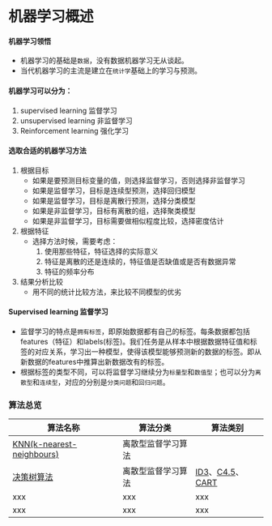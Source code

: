 # 机器学习概述
#### 机器学习领悟
- 机器学习的基础是```数据```，没有数据机器学习无从谈起。
- 当代机器学习的主流是建立在```统计学```基础上的学习与预测。
#### 机器学习可以分为：
1. supervised learning 监督学习
2. unsupervised learning 非监督学习
3. Reinforcement learning 强化学习
#### 选取合适的机器学习方法
1. 根据目标
    - 如果是要预测目标变量的值，则选择监督学习，否则选择非监督学习
    - 如果是监督学习，目标是连续型预测，选择回归模型
    - 如果是监督学习，目标是离散行预测，选择分类模型
    - 如果是非监督学习，目标有离散的组，选择聚类模型
    - 如果是非监督学习，目标需要做相似程度比较，选择密度估计
2. 根据特征
    - 选择方法时候，需要考虑：
        1. 使用那些特征，特征选择的实际意义
        2. 特征是离散的还是连续的，特征值是否缺值或是否有数据异常
        3. 特征的频率分布
3. 结果分析比较
    - 用不同的统计比较方法，来比较不同模型的优劣

#### Supervised learning 监督学习
- 监督学习的特点是```拥有标签```，即原始数据都有自己的标签。每条数据都包括features（特征）和labels(标签)。我们任务是从样本中根据数据特征值和标签的对应关系，学习出一种模型，使得该模型能够预测新的数据的标签。即从新数据的features中推算出新数据改有的标签。
- 根据标签的类型不同，可以将监督学习继续分为```标量型```和```数值型```；也可以分为```离散型```和```连续型```，对应的分别是```分类问题```和```回归问题```。

### 算法总览
|算法名称|算法分类|算法类别|
|--|--|---|
|<a href="./KNN.md">KNN(k-nearest-neighbours)</a>|离散型监督学习算法||
|<a href="./DecisionTrees.md">决策树算法</a>|离散型监督学习算法|<a href="./DecisionTrees.md#ID3">ID3</a>、<a href="./DecisionTrees.md#C4.5">C4.5</a>、<a href="./DecisionTrees.md#CART">CART</a>|
|xxx|xxx|xxx|
|xxx|xxx|xxx|
